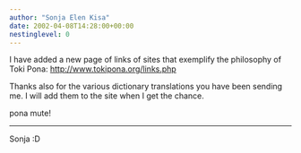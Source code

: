 ```yaml
---
author: "Sonja Elen Kisa"
date: 2002-04-08T14:28:00+00:00
nestinglevel: 0
---
```

I have added a new page of links of sites that exemplify the
philosophy of Toki Pona:
http://www.tokipona.org/links.php

Thanks also for the various dictionary translations you have been
sending me. I will add them to the site when I get the chance.

pona mute!

***
Sonja :D
